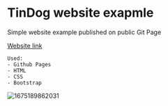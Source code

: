 # TinDog website exapmle

Simple website example published on public Git Page

[Website link](https://javez.github.io/My_Site_CSS/)

```
Used:
- Github Pages
- HTML
- CSS
- Bootstrap
```

![1675189862031](https://user-images.githubusercontent.com/66317972/215854944-ea9b73a6-f40d-4a9e-8f73-34df091b29ff.png)
